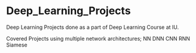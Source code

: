 # Deep_Learning_Projects
Deep Learning Projects done as a part of Deep Learning Course at IU.

Covered Projects using multiple network architectures;
NN
DNN
CNN
RNN
Siamese
